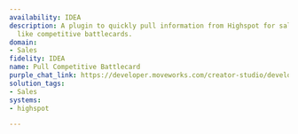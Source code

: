 ```yaml
---
availability: IDEA
description: A plugin to quickly pull information from Highspot for sales enablement
  like competitive battlecards.
domain:
- Sales
fidelity: IDEA
name: Pull Competitive Battlecard
purple_chat_link: https://developer.moveworks.com/creator-studio/developer-tools/purple-chat/?conversation=%7B%22startTimestamp%22%3A%2211%3A43%2BAM%22%2C%22messages%22%3A%5B%7B%22role%22%3A%22user%22%2C%22parts%22%3A%5B%7B%22richText%22%3A%22help+me+find+competitive+battlecard%22%7D%5D%7D%2C%7B%22role%22%3A%22assistant%22%2C%22parts%22%3A%5B%7B%22richText%22%3A%22Please+specify+the+name+of+the+competitor.%22%7D%5D%7D%2C%7B%22role%22%3A%22user%22%2C%22parts%22%3A%5B%7B%22richText%22%3A%22Acme+Corp%22%7D%5D%7D%2C%7B%22role%22%3A%22assistant%22%2C%22parts%22%3A%5B%7B%22richText%22%3A%22Searching+Highspot+for+competitive+intelligence+on+Acme+Corp...%22%7D%5D%7D%2C%7B%22role%22%3A%22assistant%22%2C%22parts%22%3A%5B%7B%22reasoningSteps%22%3A%5B%7B%22status%22%3A%22success%22%2C%22richText%22%3A%22Fetches+battlecards+from+Highspot+matching+%E2%80%98Acme+Corp%E2%80%99.%22%7D%5D%7D%2C%7B%22richText%22%3A%22I+found+the+competitive+battlecard+for+Acme+Corp.%22%7D%2C%7B%22richText%22%3A%22%3Cb%3EAcme+Corp+Competitive+Battlecard%3C%2Fb%3E%3Cbr%3E%3Ca+href%3D%27https%3A%2F%2Fhighspot.link%2Fbattlecard%2Facmecorp%27%3EView+Full+Details%3C%2Fa%3E%22%7D%5D%7D%5D%7D
solution_tags:
- Sales
systems:
- highspot

---
```

